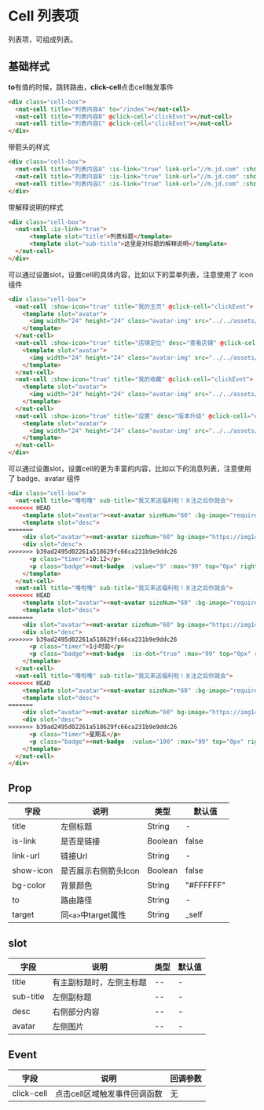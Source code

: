 # Cell 列表项

列表项，可组成列表。

## 基础样式

**to**有值的时候，跳转路由，**click-cell**点击cell触发事件

```html
<div class="cell-box">
  <nut-cell title="列表内容A" to="/index"></nut-cell>
  <nut-cell title="列表内容B" @click-cell="clickEvnt"></nut-cell>
  <nut-cell title="列表内容C" @click-cell="clickEvnt"></nut-cell>
</div>
```

带箭头的样式

```html
<div class="cell-box">
  <nut-cell title="列表内容A" :is-link="true" link-url="//m.jd.com" :show-icon="true" target="_target"> </nut-cell>
  <nut-cell title="列表内容B" :is-link="true" link-url="//m.jd.com" :show-icon="true" target="_target"></nut-cell>
  <nut-cell title="列表内容C" :is-link="true" link-url="//m.jd.com" :show-icon="true" target="_target"></nut-cell>
</div>
```

带解释说明的样式
```html
<div class="cell-box">
  <nut-cell :is-link="true">
      <template slot="title">列表标题</template>
      <template slot="sub-title">这里是对标题的解释说明</template>
  </nut-cell>
</div>
```

可以通过设置slot，设置cell的具体内容，比如以下的菜单列表，注意使用了 icon 组件

```html
<div class="cell-box">
  <nut-cell :show-icon="true" title="我的主页" @click-cell="clickEvnt">
    <template slot="avatar">
      <img width="24" height="24" class="avatar-img" src="../../assets/img/ic_me.png" />
    </template>
  </nut-cell>
  <nut-cell :show-icon="true" title="店铺定位" desc="查看店铺" @click-cell="clickEvnt">
    <template slot="avatar">
      <img width="24" height="24" class="avatar-img" src="../../assets/img/ic_location.png" />
    </template>
  </nut-cell>
  <nut-cell :show-icon="true" title="我的收藏" @click-cell="clickEvnt">
    <template slot="avatar">
      <img width="24" height="24" class="avatar-img" src="../../assets/img/ic_collect.png" />
    </template>
  </nut-cell>
  <nut-cell :show-icon="true" title="设置" desc="版本升级" @click-cell="clickEvnt">
    <template slot="avatar">
      <img width="24" height="24" class="avatar-img" src="../../assets/img/ic_set.png" />
    </template>
  </nut-cell>
</div>
```
可以通过设置slot，设置cell的更为丰富的内容，比如以下的消息列表，注意使用了 badge、avatar 组件

```html
<div class="cell-box">
  <nut-cell title="噜啦噜" sub-title="我又来送福利啦！关注之后你就会">
<<<<<<< HEAD
    <template slot="avatar"><nut-avatar sizeNum="60" :bg-image="require('../../assets/img/cell-avatar.jpeg')" bg-icon></nut-avatar></template>
    <template slot="desc">
=======
    <div slot="avatar"><nut-avatar sizeNum="60" bg-image="https://img14.360buyimg.com/imagetools/jfs/t1/130112/36/5492/38449/5f1f964cEfd6f41bf/bec836b48b55bb00.jpg" bg-icon></nut-avatar></div>
    <div slot="desc">
>>>>>>> b39ad2495d02261a518629fc66ca231b9e9ddc26
      <p class="timer">10:12</p>
      <p class="badge"><nut-badge  :value="9" :max="99" top="0px" right="15px"></nut-badge></p>
    </template>
  </nut-cell>
  <nut-cell title="噜啦噜" sub-title="我又来送福利啦！关注之后你就会">
<<<<<<< HEAD
    <template slot="avatar"><nut-avatar sizeNum="60" :bg-image="require('../../assets/img/cell-avatar.jpeg')" bg-icon></nut-avatar></template>
    <template slot="desc">
=======
    <div slot="avatar"><nut-avatar sizeNum="60" bg-image="https://img14.360buyimg.com/imagetools/jfs/t1/130112/36/5492/38449/5f1f964cEfd6f41bf/bec836b48b55bb00.jpg" bg-icon></nut-avatar></div>
    <div slot="desc">
>>>>>>> b39ad2495d02261a518629fc66ca231b9e9ddc26
      <p class="timer">1小时前</p>
      <p class="badge"><nut-badge  :is-dot="true" :max="99" top="0px" right="5px"></nut-badge></p>
    </template>
  </nut-cell>
  <nut-cell title="噜啦噜" sub-title="我又来送福利啦！关注之后你就会">
<<<<<<< HEAD
    <template slot="avatar"><nut-avatar sizeNum="60" :bg-image="require('../../assets/img/cell-avatar.jpeg')" bg-icon></nut-avatar></template>
    <template slot="desc">
=======
    <div slot="avatar"><nut-avatar sizeNum="60" bg-image="https://img14.360buyimg.com/imagetools/jfs/t1/130112/36/5492/38449/5f1f964cEfd6f41bf/bec836b48b55bb00.jpg" bg-icon></nut-avatar></div>
    <div slot="desc">
>>>>>>> b39ad2495d02261a518629fc66ca231b9e9ddc26
      <p class="timer">星期五</p>
      <p class="badge"><nut-badge  :value="100" :max="99" top="0px" right="25px"></nut-badge></p>
    </template>
  </nut-cell>
</div>
```

## Prop

| 字段 | 说明 | 类型 | 默认值
|----- | ----- | ----- | ----- 
| title | 左侧标题 | String | -
| is-link | 是否是链接 | Boolean | false
| link-url | 链接Url | String | -
| show-icon | 是否展示右侧箭头Icon | Boolean | false
| bg-color | 背景颜色 | String | "#FFFFFF"
| to      |路由路径| String |-|
| target |同`<a>`中target属性|String|_self|

## slot

| 字段 | 说明 | 类型 | 默认值
|----- | ----- | ----- | ----- 
| title | 有主副标题时，左侧主标题 | -- | -
| sub-title | 左侧副标题 | -- | -
| desc | 右侧部分内容 | -- | -
| avatar | 左侧图片 | -- | -

## Event
|字段|说明|回调参数|
|--|--|--|
|click-cell|点击cell区域触发事件回调函数|无|